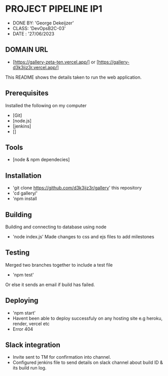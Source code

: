 # PROJECT PIPELINE IP1

* DONE BY: 'George Dekeijzer' 
* CLASS: 'DevOpsB2C-03'  
* DATE : '27/06/2023

## DOMAIN URL
* [https://gallery-zeta-ten.vercel.app/] or [https://gallery-d3k3ijz3r.vercel.app/]

This README shows the details taken to run the web application. 


## Prerequisites
Installed the following on my computer

* [Git]
* [node.js]
* [jenkins]
* []

## Tools 

* [node & npm dependecies]

## Installation 

* 'git clone https://github.com/d3k3ijz3r/gallery' this repository 
* 'cd gallery/' 
* 'npm install

## Building 
Building and connecting to database using node

* 'node index.js'
Made changes to css and ejs files to add milestones 

## Testing
Merged two branches together to include a test file 
* 'npm test'

Or else it sends an email if build has failed.

## Deploying

* 'npm start' 
* Havent been able to deploy successfuly on any hosting site e.g heroku, render, vercel etc 
* Error 404 

## Slack integration

* Invite sent to TM for confirmation into channel.
* Configured jenkins file to send details on slack channel about build ID & its build run log.




